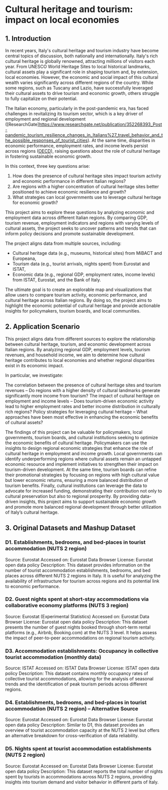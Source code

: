 # Cultural heritage and tourism: impact on local economies

## 1. Introduction

In recent years, Italy's cultural heritage and tourism industry have become central topics of discussion, both nationally and internationally. Italy's rich cultural heritage is globally renowned, attracting millions of visitors each year. From UNESCO World Heritage Sites to local historical landmarks, cultural assets play a significant role in shaping tourism and, by extension, local economies. However, the economic and social impact of this cultural wealth varies significantly across different regions of the country. While some regions, such as Tuscany and Lazio, have successfully leveraged their cultural assets to drive tourism and economic growth, others struggle to fully capitalize on their potential.

The Italian economy, particularly in the post-pandemic era, has faced challenges in revitalizing its tourism sector, which is a key driver of employment and regional development ([ResearchGate]https://www.researchgate.net/publication/352268393_Post-pandemic_tourism_resilience_changes_in_Italians%27_travel_behavior_and_the_possible_responses_of_tourist_cities). At the same time, disparities in economic performance, employment rates, and income levels persist across regions ([OECD](https://www.oecd.org/en/publications/job-creation-and-local-economic-development-2024-country-notes_ad2806c1-en/italy_9a583862-en.html)), raising questions about the role of cultural heritage in fostering sustainable economic growth.

In this context, three key questions arise:
1. How does the presence of cultural heritage sites impact tourism activity and economic performance in different Italian regions?
2. Are regions with a higher concentration of cultural heritage sites better positioned to achieve economic resilience and growth?
3. What strategies can local governments use to leverage cultural heritage for economic growth?

This project aims to explore these questions by analyzing economic and employment data across different Italian regions. By comparing GDP, tourism revenue, employment indicators and regions with varying levels of cultural assets, the project seeks to uncover patterns and trends that can inform policy decisions and promote sustainable development.

The project aligns data from multiple sources, including:
- Cultural heritage data (e.g., museums, historical sites) from MiBACT and Europeana,
- Tourism data (e.g., tourist arrivals, nights spent) from Eurostat and ISTAT,
- Economic data (e.g., regional GDP, employment rates, income levels) from ISTAT, Eurostat, and the Bank of Italy.

The ultimate goal is to create an explorable map and visualizations that allow users to compare tourism activity, economic performance, and cultural heritage across Italian regions. By doing so, the project aims to highlight the economic potential of cultural heritage and provide actionable insights for policymakers, tourism boards, and local communities.

## 2. Application Scenario

This project aligns data from different sources to explore the relationship between cultural heritage, tourism, and economic development across Italian regions. By analyzing regional GDP, employment levels, tourism revenues, and household income, we aim to determine how cultural heritage contributes to local economies and whether regional disparities exist in its economic impact.

In particular, we investigate:

The correlation between the presence of cultural heritage sites and tourism revenues – Do regions with a higher density of cultural landmarks generate significantly more income from tourism?
The impact of cultural heritage on employment and income levels – Does tourism-driven economic activity lead to higher employment rates and better income distribution in culturally rich regions?
Policy strategies for leveraging cultural heritage – What approaches have been most effective in enhancing the economic benefits of cultural assets?

The findings of this project can be valuable for policymakers, local governments, tourism boards, and cultural institutions seeking to optimize the economic benefits of cultural heritage.
Policymakers can use the insights to design regional economic strategies that enhance the role of cultural heritage in employment and income growth. Local governments can identify underperforming regions where cultural assets remain an untapped economic resource and implement initiatives to strengthen their impact on tourism-driven development. At the same time, tourism boards can refine their promotional strategies by focusing on regions with high cultural value but lower economic returns, ensuring a more balanced distribution of tourism benefits. Finally, cultural institutions can leverage the data to advocate for increased funding, demonstrating their contribution not only to cultural preservation but also to regional prosperity.
By providing data-driven insights, this project aims to support sustainable economic growth and promote more balanced regional development through better utilization of Italy’s cultural heritage.

## 3. Original Datasets and Mashup Dataset

### D1. Establishments, bedrooms, and bed-places in tourist accommodation (NUTS 2 region)
Source: Eurostat
Accessed on: Eurostat Data Browser
License: Eurostat open data policy
Description: This dataset provides information on the number of tourist accommodation establishments, bedrooms, and bed places across different NUTS 2 regions in Italy. It is useful for analyzing the availability of infrastructure for tourism across regions and its potential link to economic performance.

### D2. Guest nights spent at short-stay accommodations via collaborative economy platforms (NUTS 3 region)
Source: Eurostat (Experimental Statistics)
Accessed on: Eurostat Data Browser
License: Eurostat open data policy
Description: This dataset presents the number of guest nights booked through short-term rental platforms (e.g., Airbnb, Booking.com) at the NUTS 3 level. It helps assess the impact of peer-to-peer accommodations on regional tourism activity.

### D3. Accommodation establishments: Occupancy in collective tourist accommodation (monthly data)
Source: ISTAT
Accessed on: ISTAT Data Browser
License: ISTAT open data policy
Description: This dataset contains monthly occupancy rates of collective tourist accommodations, allowing for the analysis of seasonal trends and the identification of peak tourism periods across different regions.

### D4. Establishments, bedrooms, and bed-places in tourist accommodation (NUTS 2 region) – Alternative Source
Source: Eurostat
Accessed on: Eurostat Data Browser
License: Eurostat open data policy
Description: Similar to D1, this dataset provides an overview of tourist accommodation capacity at the NUTS 2 level but offers an alternative breakdown for cross-verification of data reliability.

### D5. Nights spent at tourist accommodation establishments (NUTS 2 region)
Source: Eurostat
Accessed on: Eurostat Data Browser
License: Eurostat open data policy
Description: This dataset reports the total number of nights spent by tourists in accommodations across NUTS 2 regions, providing insights into tourism demand and visitor behavior in different parts of Italy.